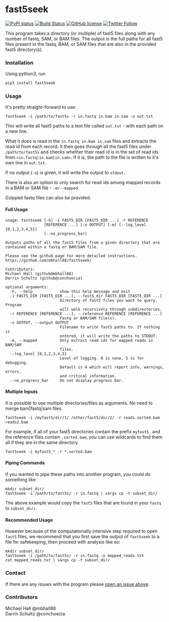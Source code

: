 # fast5seek
[![PyPI status](https://img.shields.io/pypi/v/fast5seek.svg)](https://pypi.python.org/pypi/fast5seek)
[![Build Status](https://travis-ci.org/mbhall88/fast5seek.svg?branch=master)](https://travis-ci.org/mbhall88/fast5seek)
[![GitHub license](https://img.shields.io/github/license/mbhall88/fast5seek.svg)](https://github.com/mbhall88/fast5seek/blob/master/LICENSE)
[![Twitter Follow](https://img.shields.io/twitter/follow/mbhall88.svg?style=social&logo=twitter&label=Follow)](https://twitter.com/mbhall88)  

This program takes a directory (or multiple) of fast5 files along with any number 
of fastq, SAM, or BAM files. The output is the full paths for all fast5 files 
present in the fastq, BAM, or SAM files that are also in the provided fast5 directory(s).

### Installation

Using python3, run

```bash
pip3 install fast5seek
```

### Usage

It's pretty straight-forward to use:

    fast5seek -i /path/to/fast5s -r in.fastq in.bam in.sam -o out.txt

This will write all fast5 paths to a text file called `out.txt` - with each path 
on a new line.

What it does is read in the `in.fastq in.bam in.sam` files and
extracts the read id from each record. It then goes through all the
fast5 files under `/path/to/fast5s` and checks whether their read id is in
the set of read ids from `<in.fastq|in.bam|in.sam>`. If it is, the
path to the file is written to it's own line in `out.txt`.

If no output (`-o`) is given, it will write the output to `stdout`.

There is also an option to only search for read ids among mapped records in a 
BAM or SAM file - `-m/--mapped`. 

Gzipped fastq files can also be provided.

#### Full Usage

```
usage: fast5seek [-h] -i FAST5_DIR [FAST5_DIR ...] -r REFERENCE
                 [REFERENCE ...] [-o OUTPUT] [-m] [--log_level {0,1,2,3,4,5}]
                 [--no_progress_bar]

Outputs paths of all the fast5 files from a given directory that are contained within a fastq or BAM/SAM file.

Please see the github page for more detailed instructions.
https://github.com/mbhall88/fast5seek/

Contributors:
Michael Hall (github@mbhall88)
Darrin Schultz (github@conchoecia)

optional arguments:
  -h, --help            show this help message and exit
  -i FAST5_DIR [FAST5_DIR ...], --fast5_dir FAST5_DIR [FAST5_DIR ...]
                        Directory of fast5 files you want to query. Program
                        will walk recursively through subdirectories.
  -r REFERENCE [REFERENCE ...], --reference REFERENCE [REFERENCE ...]
                        Fastq or BAM/SAM file(s).
  -o OUTPUT, --output OUTPUT
                        Filename to write fast5 paths to. If nothing is
                        entered, it will write the paths to STDOUT.
  -m, --mapped          Only extract read ids for mapped reads in BAM/SAM
                        files.
  --log_level {0,1,2,3,4,5}
                        Level of logging. 0 is none, 5 is for debugging.
                        Default is 4 which will report info, warnings, errors,
                        and critical information.
  --no_progress_bar     Do not display progress bar.
```

#### Multiple Inputs

It is possible to use multiple directories/files as
arguments. No need to merge bam|fastq|sam files.

    fast5seek -i /myfast5/dir/1/ /other/fast5/dir/2/ -r reads.sorted.bam reads2.bam


For example, if all of your fast5 directories contain the prefix
`myfast5_` and the reference files contain `.sorted.bam`, you can use
wildcards to find them all if they are in the same directory.

    fast5seek -i myfast5_* -r *.sorted.bam


#### Piping Commands

If you wanted to pipe these paths into another program, you could do something like

    mkdir subset_dir/
    fast5seek -i /path/to/fast5s/ -r in.fastq | xargs cp -t subset_dir/

The above example would copy the `fast5` files that are found in your `fastq` to `subset_dir/`.

#### Recommended Usage

However because of the computationally intensive step required to open
`fast5` files, we recommend that you first save the output of
`fast5seek` to a file for safekeeping, then proceed with analysis like so:

    mkdir subset_dir/
    fast5seek -i /path/to/fast5s/ -r in.fastq -o mapped_reads.txt
    cat mapped_reads.txt | xargs cp -t subset_dir/

### Contact

If there are any issues with the program please [open an issue above](https://github.com/mbhall88/fast5seek/issues).

### Contributors

Michael Hall @mbhall88  
Darrin Schultz @conchoecia
